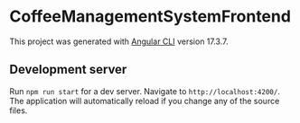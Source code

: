 # CoffeeManagementSystemFrontend

This project was generated with [Angular CLI](https://github.com/angular/angular-cli) version 17.3.7.

## Development server

Run `npm run start` for a dev server. Navigate to `http://localhost:4200/`. The application will automatically reload if you change any of the source files.

